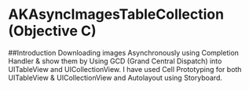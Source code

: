 # AKAsyncImagesTableCollection (Objective C)

##Introduction
Downloading images Asynchronously using Completion Handler & show them by Using GCD (Grand Central Dispatch) into UITableView and UICollectionView.
I have used Cell Prototyping for both UITableView & UICollectionView and Autolayout using Storyboard.
